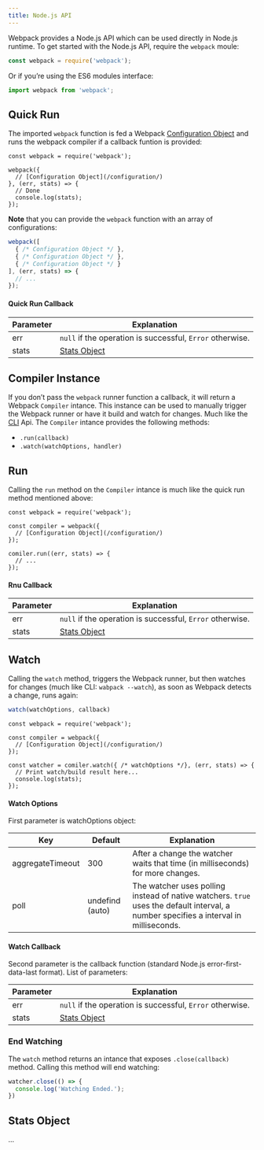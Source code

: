 ```yaml
---
title: Node.js API
---
```

Webpack provides a Node.js API which can be used directly in Node.js runtime. To get started with the Node.js API, require the `webpack` moule:

``` js
const webpack = require('webpack');
```

Or if you’re using the ES6 modules interface:

``` js
import webpack from 'webpack';
```

## Quick Run
The imported `webpack` function is fed a Webpack [Configuration Object](/configuration/) and runs the webpack compiler if a callback funtion is provided:

``` js-with-links
const webpack = require('webpack');

webpack({
  // [Configuration Object](/configuration/)
}, (err, stats) => {
  // Done
  console.log(stats);
});
```

**Note** that you can provide the `webpack` function with an array of configurations:

``` js
webpack([
  { /* Configuration Object */ },
  { /* Configuration Object */ },
  { /* Configuration Object */ }
], (err, stats) => {
  // ...
});
```

#### Quick Run Callback
| Parameter | Explanation                                               |
|-----------|-----------------------------------------------------------|
| err       | `null` if the operation is successful, `Error` otherwise. |
| stats     | [Stats Object](#stats-object) |

## Compiler Instance
If you don’t pass the `webpack` runner function a callback, it will return a Webpack `Compiler` intance. This instance can be used to manually trigger the Webpack runner or have it build and watch for changes. Much like the [CLI](/api/cli/) Api. The `Compiler` intance provides the following methods:

* `.run(callback)`
* `.watch(watchOptions, handler)`

## Run
Calling the `run` method on the `Compiler` intance is much like the quick run method mentioned above:

``` js-with-links
const webpack = require('webpack');

const compiler = webpack({
  // [Configuration Object](/configuration/)
});

comiler.run((err, stats) => {
  // ...
});
```

#### Rnu Callback
| Parameter | Explanation                                               |
|-----------|-----------------------------------------------------------|
| err       | `null` if the operation is successful, `Error` otherwise. |
| stats     | [Stats Object](#stats-object) |

## Watch
Calling the `watch` method, triggers the Webpack runner, but then watches for changes (much like CLI: `wabpack --watch`), as soon as Webpack detects a change, runs again:

``` js
watch(watchOptions, callback)
```

``` js-with-links
const webpack = require('webpack');

const compiler = webpack({
  // [Configuration Object](/configuration/)
});

const watcher = comiler.watch({ /* watchOptions */}, (err, stats) => {
  // Print watch/build result here...
  console.log(stats);
});
```

#### Watch Options
First parameter is watchOptions object:

| Key               | Default         | Explanation                                                                                                                           |
|-------------------|-----------------|---------------------------------------------------------------------------------------------------------------------------------------|
| aggregateTimeout  | 300             | After a change the watcher waits that time (in milliseconds) for more changes.                                                        |
| poll              | undefind (auto) | The watcher uses polling instead of native watchers. `true` uses the default interval, a number specifies a interval in milliseconds. |

#### Watch Callback
Second parameter is the callback function (standard Node.js error-first-data-last format). List of parameters:

| Parameter | Explanation                                               |
|-----------|-----------------------------------------------------------|
| err       | `null` if the operation is successful, `Error` otherwise. |
| stats     | [Stats Object](#stats-object) |

### End Watching
The `watch` method returns an intance that exposes `.close(callback)` method. Calling this method will end watching:

``` js
watcher.close(() => {
  console.log('Watching Ended.');
})
```

## Stats Object
...
